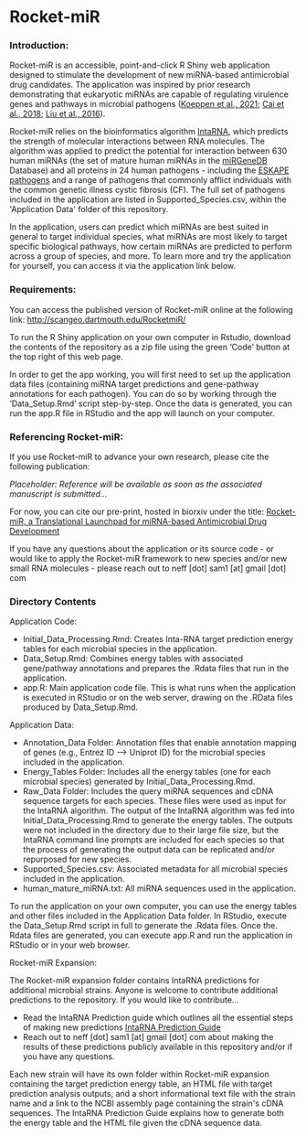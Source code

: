 # Rocket-miR

### Introduction:

Rocket-miR is an accessible, point-and-click R Shiny web application designed to stimulate the development of new miRNA-based antimicrobial drug candidates. The application was inspired by prior research demonstrating that eukaryotic miRNAs are capable of regulating virulence genes and pathways in microbial pathogens ([Koeppen et al., 2021](https://www.ncbi.nlm.nih.gov/pmc/articles/PMC8285967/); [Cai et al., 2018](https://www.ncbi.nlm.nih.gov/pmc/articles/PMC6442475/); [Liu et al., 2016](https://www.ncbi.nlm.nih.gov/pmc/articles/PMC4847146/)).

Rocket-miR relies on the bioinformatics algorithm [IntaRNA](https://github.com/BackofenLab/IntaRNA), which predicts the strength of molecular interactions between RNA molecules. The algorithm was applied to predict the potential for interaction between 630 human miRNAs (the set of mature human miRNAs in the [miRGeneDB](https://mirgenedb.org/) Database) and all proteins in 24 human pathogens - including the [ESKAPE pathogens](https://www.ncbi.nlm.nih.gov/pmc/articles/PMC6452778/) and a range of pathogens that commonly afflict individuals with the common genetic illness cystic fibrosis (CF). The full set of pathogens included in the application are listed in Supported_Species.csv, within the 'Application Data' folder of this repository.

In the application, users can predict which miRNAs are best suited in general to target individual species, what miRNAs are most likely to target specific biological pathways, how certain miRNAs are predicted to perform across a group of species, and more. To learn more and try the application for yourself, you can access it via the application link below. 

### Requirements:

You can access the published version of Rocket-miR online at the following link: http://scangeo.dartmouth.edu/RocketmiR/

To run the R Shiny application on your own computer in Rstudio, download the contents of the repository as a zip file using the green ‘Code’ button at the top right of this web page. 

In order to get the app working, you will first need to set up the application data files (containing miRNA target predictions and gene-pathway annotations for each pathogen). You can do so by working through the ‘Data_Setup.Rmd’ script step-by-step. Once the data is generated, you can run the app.R file in RStudio and the app will launch on your computer. 

### Referencing Rocket-miR:

If you use Rocket-miR to advance your own research, please cite the following publication: 

*Placeholder: Reference will be available as soon as the associated manuscript is submitted…*

For now, you can cite our pre-print, hosted in biorxiv under the title: [Rocket-miR, a Translational Launchpad for miRNA-based Antimicrobial Drug Development](https://www.biorxiv.org/content/10.1101/2023.06.22.546111v1#:~:text=The%20Rocket%2DmiR%20application%20predicts,to%20test%20the%20application's%20predictions.)

If you have any questions about the application or its source code - or would like to apply the Rocket-miR framework to new species and/or new small RNA molecules - please reach out to neff [dot] sam1 [at] gmail [dot] com

### Directory Contents

Application Code:

- Initial_Data_Processing.Rmd: Creates Inta-RNA target prediction energy tables for each microbial species in the application.
- Data_Setup.Rmd: Combines energy tables with associated gene/pathway annotations and prepares the .Rdata files that run in the application.
- app.R: Main application code file. This is what runs when the application is executed in RStudio or on the web server, drawing on the .RData files produced by Data_Setup.Rmd.

Application Data:

- Annotation_Data Folder: Annotation files that enable annotation mapping of genes (e.g., Entrez ID —> Uniprot ID) for the microbial species included in the application. 
- Energy_Tables Folder: Includes all the energy tables (one for each microbial species) generated by Initial_Data_Processing.Rmd.
- Raw_Data Folder: Includes the query miRNA sequences and cDNA sequence targets for each species. These files were used as input for the IntaRNA algorithm. The output of the IntaRNA algorithm was fed into Initial_Data_Processing.Rmd to generate the energy tables. The outputs were not included in the directory due to their large file size, but the IntaRNA command line prompts are included for each species so that the process of generating the output data can be replicated and/or repurposed for new species.
- Supported_Species.csv: Associated metadata for all microbial species included in the application.
- human_mature_miRNA.txt: All miRNA sequences used in the application.

To run the application on your own computer, you can use the energy tables and other files included in the Application Data folder. In RStudio, execute the Data_Setup.Rmd script in full to generate the .Rdata files. Once the. Rdata files are generated, you can execute app.R and run the application in RStudio or in your web browser. 

Rocket-miR Expansion:

The Rocket-miR expansion folder contains IntaRNA predictions for additional microbial strains. Anyone is welcome to contribute additional predictions to the repository. If you would like to contribute...

- Read the IntaRNA Prediction guide which outlines all the essential steps of making new predictions [IntaRNA Prediction Guide](https://docs.google.com/document/d/1sxUSO6hEWznG-G6ytl4HQuzbiNAj5yxOqsZHtavOr24/edit?usp=sharing)
- Reach out to neff [dot] sam1 [at] gmail [dot] com about making the results of these predictions publicly available in this repository and/or if you have any questions. 

Each new strain will have its own folder within Rocket-miR expansion containing the target prediction energy table, an HTML file with target prediction analysis outputs, and a short informational text file with the strain name and a link to the NCBI assembly page containing the strain's cDNA sequences. The IntaRNA Prediction Guide explains how to generate both the energy table and the HTML file given the cDNA sequence data. 
  

